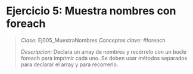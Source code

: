 # Ejercicio 5: Muestra nombres con foreach
> *Clase:* Ej005_MuestraNombres
> *Conceptos clave:* #foreach
> 
> *Descripcion:* Declara un array de nombres y recórrelo con un bucle foreach para imprimir cada uno. Se deben usar métodos separados para declarar el array y para recorrerlo.
> 
